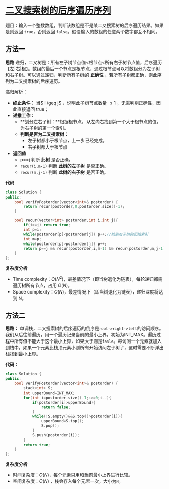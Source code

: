# [二叉搜索树的后序遍历序列](https://leetcode-cn.com/problems/er-cha-sou-suo-shu-de-hou-xu-bian-li-xu-lie-lcof/)

题目：输入一个整数数组，判断该数组是不是某二叉搜索树的后序遍历结果。如果是则返回 `true`，否则返回 `false`。假设输入的数组的任意两个数字都互不相同。



## 方法一

**思路** 递归，二叉树是：所有左子树节点值<根节点<所有右子树节点值，后序遍历【左|右|根】。数组的最后一个节点是根节点，通过根节点可以将数组分为左子树和右子树。可以通过递归，判断所有子树的 **正确性** ，若所有子树都正确，则此序列为二叉搜索树的后序遍历。



递归解析：

* **终止条件：** 当$ i \geq j$ ，说明此子树节点数量 $\leq 1$ ，无需判别正确性，因此直接返回 true；
* **递推工作：**
  * **划分左右子树：**根据根节点，从左向右找到第一个大于根节点的值，为右子树的第一个索引。
  * **判断是否为二叉搜索树：**
    * 左子树都小于根节点，上一步已经完成。
    * 右子树都大于根节点
* **返回值**
  * p==j 判断 **此树** 是否正确。
  * `recur(i,m-1)` 判断 **此树的左子树** 是否正确。
  * `recur(m,j-1)`  判断 **此树的右子树** 是否正确。



**代码**

```C++
class Solution {
public:
    bool verifyPostorder(vector<int>& postorder) {
        return recur(postorder,0,postorder.size()-1);
    }

    bool recur(vector<int> postorder,int i,int j){
        if(i>=j) return true;
        int p=i;
        while(postorder[p]<postorder[j]) p++;//找到右子树的起始索引
        int m=p;
        while(postorder[p]>postorder[j]) p++;
        return p==j && recur(postorder,i,m-1) && recur(postorder,m,j-1);
    }
};
```



**复杂度分析**

* Time complexity：$O(N^2)$，最差情况下（即当树退化为链表），每轮递归都需遍历树所有节点，占用 $O(N)$。
* Space complexity：$O(N)$，最差情况下（即当树退化为链表），递归深度将达到 N。



## 方法二

**思路：** 单调栈，二叉搜索树的后序遍历的倒序是`root->right->left`的访问顺序。我们从后往前遍历，用一个遍历记录当前的最小上界，初始为INT_MAX。遍历过程中所有值不能大于这个最小上界，如果大于则是`fasle`。每访问一个元素就加入到栈中，如果一个元素比栈顶元素小则所有开始访问左子树了，这时需要不断弹出栈找到最小上界。

**代码：**

```C++
class Solution {
public:
    bool verifyPostorder(vector<int>& postorder) {
        stack<int> S;
        int upperBound=INT_MAX;
        for(int i=postorder.size()-1;i>=0;i--){
            if(postorder[i]>upperBound){
                return false;
            }
            while(!S.empty()&&S.top()>postorder[i]){
                upperBound=S.top();
                S.pop();
            }
            S.push(postorder[i]);
        }
        return true;
    }
};
```

**复杂度分析**

* 时间复杂度：$O(N)$，每个元素只用和当前最小上界进行比较。
* 空间复杂度：$O(N)$ ，栈会存入每个元素一次，大小为`N`。